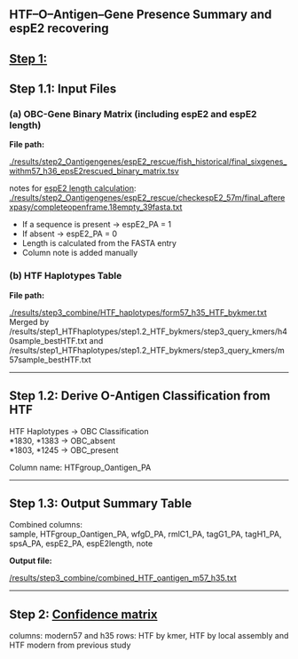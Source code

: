 ## HTF–O–Antigen–Gene Presence Summary and espE2 recovering

## [Step 1:](https://github.com/JiajunCui-jjc/HTF_OBC_historical_analysis/blob/40b14f7905c53ea71f77e7c36d4c439fb4a744b6/scripts/step3_combine/step1_generateasummarytable_HTF_Oantigen.sh)

## Step 1.1: Input Files

### (a) OBC-Gene Binary Matrix (including espE2 and espE2 length)

**File path:**

[./results/step2_Oantigengenes/espE2_rescue/fish_historical/final_sixgenes_withm57_h36_epsE2rescued_binary_matrix.tsv](https://github.com/JiajunCui-jjc/HTF_OBC_historical_analysis/blob/f2e0253fdd33c23b7d3d43982dbe2bd895d1e699/results/step2_Oantigengenes/espE2_rescue/fish_historical/final_sixgenes_withm57_h36_epsE2rescued_binary_matrix.tsv)

notes for [espE2 length calculation](https://github.com/JiajunCui-jjc/HTF_OBC_historical_analysis/blob/40b14f7905c53ea71f77e7c36d4c439fb4a744b6/scripts/step3_combine/step1_generateasummarytable_HTF_Oantigen.sh):
[./results/step2_Oantigengenes/espE2_rescue/checkespE2_57m/final_afterexpasy/completeopenframe.18empty_39fasta.txt](https://github.com/JiajunCui-jjc/HTF_OBC_historical_analysis/blob/f2e0253fdd33c23b7d3d43982dbe2bd895d1e699/results/step2_Oantigengenes/espE2_rescue/checkespE2_57m/final_afterexpasy/completeopenframe.18empty_39fasta.txt)

- If a sequence is present → espE2_PA = 1  
- If absent → espE2_PA = 0  
- Length is calculated from the FASTA entry  
- Column note is added manually

### (b) HTF Haplotypes Table

**File path:**

[./results/step3_combine/HTF_haplotypes/form57_h35_HTF_bykmer.txt](https://github.com/JiajunCui-jjc/HTF_OBC_historical_analysis/blob/40b14f7905c53ea71f77e7c36d4c439fb4a744b6/results/step3_combine/HTF_haplotypes/form57_h35_HTF_bykmer.txt)
Merged by /results/step1_HTFhaplotypes/step1.2_HTF_bykmers/step3_query_kmers/h40sample_bestHTF.txt and /results/step1_HTFhaplotypes/step1.2_HTF_bykmers/step3_query_kmers/m57sample_bestHTF.txt

---

## Step 1.2: Derive O-Antigen Classification from HTF

HTF Haplotypes → OBC Classification  
*1830, *1383 → OBC_absent  
*1803, *1245 → OBC_present

Column name: HTFgroup_Oantigen_PA

---

## Step 1.3: Output Summary Table

Combined columns:  
sample, HTFgroup_Oantigen_PA, wfgD_PA, rmlC1_PA, tagG1_PA, tagH1_PA, spsA_PA, espE2_PA, espE2length, note

**Output file:**

[/results/step3_combine/combined_HTF_oantigen_m57_h35.txt](https://github.com/JiajunCui-jjc/HTF_OBC_historical_analysis/blob/40b14f7905c53ea71f77e7c36d4c439fb4a744b6/results/step3_combine/combined_HTF_oantigen_m57_h35.txt)

---

## Step 2: [Confidence matrix](https://github.com/JiajunCui-jjc/HTF_OBC_historical_analysis/tree/40b14f7905c53ea71f77e7c36d4c439fb4a744b6/results/step3_combine/suppfig1_confidence_matrix_HTF/step2_Rvisual)
columns: modern57 and h35
rows: HTF by kmer, HTF by local assembly and HTF modern from previous study


